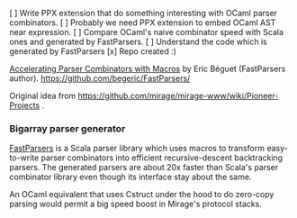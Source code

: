 
[ ] Write PPX extension that do something interesting with OCaml parser combinators.
  [ ] Probably we need PPX extension to embed OCaml AST near expression.
[ ] Compare OCaml's naive combinator speed with Scala ones and generated by FastParsers.
[ ] Understand the code which is generated by FastParsers
[x] Repo created :)

[Accelerating Parser Combinators with Macros](http://infoscience.epfl.ch/record/200905/files/p7-beguet.pdf) by Eric Béguet (FastParsers author).
https://github.com/begeric/FastParsers/

Original idea from https://github.com/mirage/mirage-www/wiki/Pioneer-Projects .

### Bigarray parser generator

[FastParsers](https://github.com/begeric/FastParsers) is a Scala parser library which uses macros to transform easy-to-write parser combinators into efficient recursive-descent backtracking parsers. The generated parsers are about 20x faster than Scala's parser combinator library even though its interface stay about the same.

An OCaml equivalent that uses Cstruct under the hood to do zero-copy parsing would permit a big speed boost in Mirage's protocol stacks.


